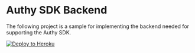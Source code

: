 # Authy SDK Backend

The following project is a sample for implementing the backend needed for supporting the Authy SDK.

[![Deploy to Heroku](https://www.herokucdn.com/deploy/button.svg)](https://heroku.com/deploy?template=https://github.com/authy/authy-sdk-backend/tree/new-backend)

